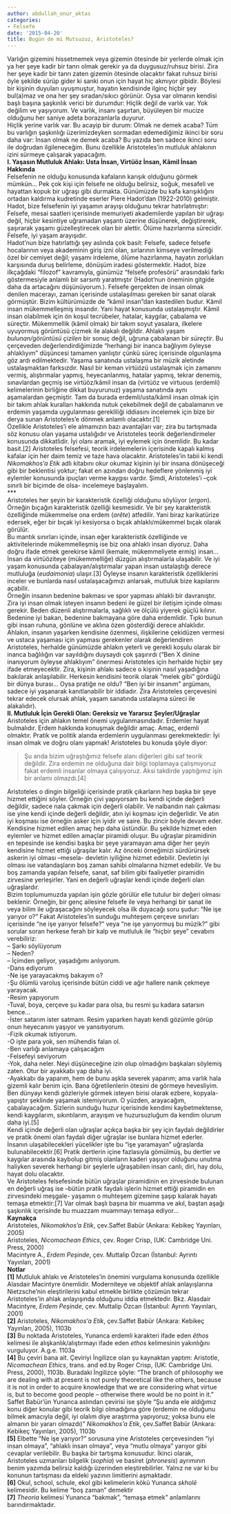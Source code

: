 ```yaml
---
author: abdullah_onur_aktas
categories:
- Felsefe
date: '2015-04-20'
title: Bugün de mi Mutsuzuz, Aristoteles?
---
```


Varlığın gizemini hissetmemek veya gizemin ötesinde bir yerlerde olmak için ya her şeye kadir bir tanrı olmak gerekir ya da duygusuz/ruhsuz birisi. Zira her şeye kadir bir tanrı zaten gizemin ötesinde olacaktır fakat ruhsuz birisi öyle şekilde sürüp gider ki sanki onun için hayat hiç akmıyor gibidir. Böylesi bir kişinin duyuları uyuşmuştur, hayatın kendisinde ilginç hiçbir şey bul(a)maz ve ona her şey sıradan/sıkıcı görünür. Oysa var olmanın kendisi başlı başına şaşkınlık verici bir durumdur: Hiçlik değil de varlık var. Yok değilim ve yaşıyorum. Ve varlık, insanı şaşırtan, büyüleyen bir mucize olduğunu her saniye adeta borazanlarla duyurur.  
Hiçlik yerine varlık var. Bu acayip bir durum: Olmak ne demek acaba? Tüm bu varlığın şaşkınlığı üzerimizdeyken sormadan edemediğimiz ikinci bir soru daha var: İnsan olmak ne demek acaba? Bu yazıda ben sadece ikinci soru ile doğrudan ilgileneceğim. Bunu özellikle Aristoteles’in mutluluk ahlakının izini sürmeye çalışarak yapacağım.  
**I. Yaşasın Mutluluk Ahlakı: Usta İnsan, Virtüöz İnsan, Kâmil İnsan Hakkında**  
Felsefenin ne olduğu konusunda kafaların karışık olduğunu görmek mümkün… Pek çok kişi için felsefe ne olduğu belirsiz, soğuk, mesafeli ve hayattan kopuk bir uğraşı gibi durmakta. Günümüzde bu kafa karışıklığını ortadan kaldırma kudretinde eserler Piere Hadot’dan (1922-2010) gelmiştir. Hadot, bize felsefenin iyi yaşamın arayışı olduğunu tekrar hatırlatmıştır: Felsefe, mesai saatleri içerisinde memuriyeti akademilerde yapılan bir uğraşı değil, hiçbir kesintiye uğramadan yaşantı üzerine düşünerek, değiştirerek, şaşırarak yaşamı güzelleştirecek olan bir alettir. Ölüme hazırlanma sürecidir. Felsefe, iyi yaşam arayışıdır.  
Hadot’nun bize hatırlattığı şey aslında çok basit: Felsefe, sadece felsefe hocalarının veya akademinin giriş izni olan, sırlarının kimseye verilmediği özel bir cemiyet değil; yaşamı irdeleme, ölüme hazırlanma, hayatın zorlukları karşısında duruş belirleme, dönüşüm iradesi göstermektir. Hadot, bize ilkçağdaki “filozof” kavramıyla, günümüz “felsefe profesörü” arasındaki farkı göstermesiyle anlamlı bir sarsıntı yaratmıştır (Hadot’nun öneminin gitgide daha da artacağını düşünüyorum.). Felsefe gerçekten de insan olmak denilen macerayı, zaman içerisinde ustalaşılması gereken bir sanat olarak görmüştür. Bizim kültürümüzde de “kâmil insan”dan kastedilen budur. Kâmil insan mükemmelleşmiş insandır. Yani hayat konusunda ustalaşmıştır. Kâmil insan olabilmek için ön koşul tecrübeler, hatalar, kaygılar, çabalama ve süreçtir. Mükemmellik (kâmil olmak) bir takım soyut yasalara, ilkelere uyuyormuş görüntüsü çizmek ile alakalı değildir. Ahlaklı yaşam *bulunan/görüntüsü çizilen* bir sonuç değil, uğruna çabalanan bir *süreçtir*. Bu çerçeveden değerlendirdiğimizde “herhangi bir inanca bağlıyım öyleyse ahlaklıyım” düşüncesi tamamen yanlıştır çünkü süreç içerisinde olgunlaşma göz ardı edilmektedir. Yaşama sanatında ustalaşma bir müzik aletinde ustalaşmaktan farksızdır. Nasıl bir keman virtüözü ustalaşmak için zamanını vermiş, alıştırmalar yapmış, heyecanlanmış, hatalar yapmış, tekrar denemiş, sınavlardan geçmiş ise virtüöz/kâmil insan da (virtüöz ve virtuous (erdemli) kelimelerinin birliğine dikkat buyurunuz) yaşama sanatında aynı aşamalardan geçmiştir. Tam da burada erdemli/usta/kâmil insan olmak için bir takım ahlak kuralları hakkında nutuk çekebilmek değil de çabalamanın ve erdemin yaşamda uygulanması gerekliliği iddiasını incelemek için bize bir derya sunan Aristoteles’e dönmek anlamlı olacaktır.\[1\]  
Özellikle Aristoteles’i ele almamızın bazı avantajları var; zira bu tartışmada söz konusu olan yaşama ustalığıdır ve Aristoteles teorik değerlendirmeler konusunda dikkatlidir. İyi olanı aramak, iyi eylemek için önemlidir. Bu kadar basit.\[2\] Aristoteles felsefesi, teorik irdelemelerin içerisinde kapalı kalmış kafalar için her daim temiz ve taze hava olacaktır. Aristoteles’in tabii ki kendi *Nikomakhos’a Etik* adlı kitabını okur okumaz kişinin iyi bir insana dönüşeceği gibi bir beklentisi yoktur; fakat en azından doğru hedeflere yönlenmiş iyi eylemler konusunda ipuçları verme kaygısı vardır. Şimdi, Aristoteles’i –çok sınırlı bir biçimde de olsa- incelemeye başlayalım.  
\*\*\*  
Aristoteles her şeyin bir karakteristik özelliği olduğunu söylüyor (*ergo*n). Örneğin bıçağın karakteristik özelliği kesmesidir. Ve bir şey karakteristik özelliğinde mükemmelse ona erdem (*arête*) atfedilir. Yani biraz karikatürize edersek, eğer bir bıçak iyi kesiyorsa o bıçak ahlaklı/mükemmel bıçak olarak görülür.  
Bu mantık sınırları içinde, insan eğer karakteristik özelliğinde ve aktivitelerinde mükemmelleşmiş ise biz ona ahlaklı insan diyoruz. Daha doğru ifade etmek gerekirse kâmil (kemale, mükemmeliyete ermiş) insan… İnsan da virtüöziteye (mükemmelliğe) düzgün alıştırmalarla ulaşabilir. Ve iyi yaşam konusunda çabalayan/alıştırmalar yapan insan ustalaştığı derece mutluluğa (*eudaimonia*) ulaşır.\[3\] Öyleyse insanın karakteristik özelliklerini inceler ve bunlarda nasıl ustalaşacağımızı anlarsak, mutluluk bize kapılarını açabilir.  
Örneğin insanın bedenine bakması ve spor yapması ahlaklı bir davranıştır. Zira iyi insan olmak isteyen insanın bedeni ile güzel bir iletişim içinde olması gerekir. Beden düzenli alıştırmalarla, sağlıklı ve ölçülü yiyerek güçlü kılınır. Bedenine iyi bakan, bedenine bakmayana göre daha erdemlidir. Tıpkı bunun gibi insan ruhuna, gönlüne ve aklına özen gösterdiği derece ahlaklıdır. Ahlakın, insanın yaşarken kendisine özenmesi, ilişkilerine çekidüzen vermesi ve ustaca yaşaması için yapması gerekenler olarak değerlendiren Aristoteles, herhalde günümüzde ahlakın yeterli ve gerekli koşulu olarak bir inanca bağlılığın var sayıldığını duysaydı çok şaşırırdı (“Ben X dinine inanıyorum öyleyse ahlaklıyım” önermesi Aristoteles için herhalde hiçbir şey ifade etmeyecektir. Zira, kişinin ahlakı sadece o kişinin nasıl yaşadığına bakılarak anlaşılabilir. Herkesin kendisini teorik olarak “melek gibi” gördüğü bir dünya burası… Oysa pratiğe ne oldu? “Ben iyi bir insanım” argümanı, sadece iyi yaşanarak kanıtlanabilir bir iddiadır. Zira Aristoteles çerçevesini tekrar edecek olursak ahlak, yaşam sanatında ustalaşma süreci ile alakalıdır).  
**II. Mutluluk İçin Gerekli Olan: Gereksiz ve Yararsız Şeyler/Uğraşlar**  
Aristoteles için ahlakın temel önemi uygulanmasındadır. Erdemler hayat bulmalıdır. Erdem hakkında konuşmak değildir amaç. Amaç, erdemli olmaktır. Pratik ve politik alanda erdemlerin uygulanması gerekmektedir: İyi insan olmak ve doğru olanı yapmak! Aristoteles bu konuda şöyle diyor:

> Şu anda bizim uğraştığımız felsefe alanı diğerleri gibi saf teorik değildir. Zira erdemin ne olduğuna dair bilgi toplamaya çalışmıyoruz fakat erdemli insanlar olmaya çalışıyoruz. Aksi takdirde yaptığımız işin bir anlamı olmazdı.\[4\]

Aristoteles o dingin bilgeliği içerisinde pratik çıkarların hep başka bir şeye hizmet ettiğini söyler. Örneğin çivi yapıyorsam bu kendi içinde değerli değildir, sadece nala çakmak için değerli olabilir. Ve nalbandın nalı çakması ise yine kendi içinde değerli değildir, atın iyi koşması için değerlidir. Ve atın iyi koşması ise örneğin asker için iyidir ve saire. Bu zincir böyle devam eder. Kendisine hizmet edilen amaç hep daha üstündür. Bu şekilde hizmet eden eylemler ve hizmet edilen amaçlar piramidi oluşur. Bu uğraşlar piramidinin en tepesinde ise kendisi başka bir şeye yaramayan ama diğer her şeyin kendisine hizmet ettiği uğraşılar kalır. Az önceki örneğimizi sürdürürsek askerin iyi olması –mesela- devletin iyiliğine hizmet edebilir. Devletin iyi olması ise vatandaşların boş zaman sahibi olmalarına hizmet edebilir. Ve bu boş zamanda yapılan felsefe, sanat, saf bilim gibi faaliyetler piramidin zirvesine yerleşirler. Yani en değerli uğraşlar kendi içinde değerli olan uğraşlardır.  
Bizim toplumumuzda yapılan işin gözle görülür elle tutulur bir değeri olması beklenir. Örneğin, bir genç ailesine felsefe ile veya herhangi bir sanat ile veya bilim ile uğraşacağını söyleyecek olsa ilk duyacağı soru şudur: “Ne işe yarıyor o?” Fakat Aristoteles’in sunduğu muhteşem çerçeve sınırları içerisinde “ne işe yarıyor felsefe?” veya “ne işe yarıyormuş bu müzik?” gibi sorular soran herkese ferah bir kalp ve mutluluk ile “hiçbir şeye” cevabını verebiliriz:  
– Şarkı söylüyorum  
– Neden?  
– İçimden geliyor, yaşadığımı anlıyorum.  
-Dans ediyorum  
-Ne işe yarayacakmış bakayım o?  
-Şu ölümlü varoluş içerisinde bütün ciddi ve ağır hallere nanik çekmeye yarayacak.  
-Resim yapıyorum  
-Tuval, boya, çerçeve şu kadar para olsa, bu resmi şu kadara satarsın bence…  
-İster satarım ister satmam. Resim yaparken hayatı kendi gözümle görüp onun heyecanını yaşıyor ve yansıtıyorum.  
-Fizik okumak istiyorum.  
-O işte para yok, sen mühendis falan ol.  
-Ben varlığı anlamaya çalışacağım  
-Felsefeyi seviyorum  
-Yok, daha neler. Neyi düşüneceğine izin olup olmadığını başkaları söylemiş zaten. Otur bir ayakkabı yap daha iyi.  
-Ayakkabı da yaparım, hem de bunu aşkla severek yaparım; ama varlık hala gizemli kalır benim için. Bana öğretilenlerin ötesini de görmeye hevesliyim. Ben dünyayı kendi gözleriyle görmek isteyen birisi olarak ezbere, kopyala-yapıştır şeklinde yaşamak istemiyorum. O yüzden, arayacağım, çabalayacağım. Sizlerin sunduğu huzur içerisinde kendimi kaybetmektense, kendi kaygılarım, sıkıntılarım, arayışım ve huzursuzluğum da kendim olurum daha iyi.\[5\]  
Kendi içinde değerli olan uğraşlar açıkça başka bir şey için faydalı değildirler ve pratik önemi olan faydalı diğer uğraşlar ise bunlara hizmet ederler. İnsanın ulaşabilecekleri yücelikler işte bu “işe yaramayan” uğraşlarda bulunabilecektir.\[6\] Pratik dertlerin içine fazlasıyla gömülmüş, bu dertler ve kaygılar arasında kaybolup gitmiş olanların kaderi yaşıyor olduğunu unutma haliyken severek herhangi bir şeylerle uğraşabilen insan canlı, diri, hay dolu, hayat dolu olacaktır.  
Ve Aristoteles felsefesinde bütün uğraşlar piramidinin en zirvesinde bulunan en değerli uğraş ise –bütün pratik faydalı işlerin hizmet ettiği piramidin en zirvesindeki meşgale- yaşamın o muhteşem gizemine şaşıp kalarak hayatı temaşa etmektir:\[7\] Var olmak başlı başına bir muamma ve akıl, baştan aşağı şaşkınlık içerisinde bu muazzam muammayı temaşa ediyor…  
**Kaynakça**  
Aristoteles, *Nikomakhos’a Etik*, çev.Saffet Babür (Ankara: Kebikeç Yayınları, 2005)  
Aristoteles, *Nicomachean Ethics*, çev. Roger Crisp, (UK: Cambridge Uni. Press, 2000)  
Macintyre A., *Erdem Peşinde*, çev. Muttalip Özcan (İstanbul: Ayrıntı Yayınları, 2001)  
**Notlar**  
**\[1\]** Mutluluk ahlakı ve Aristoteles’in önemini vurgulama konusunda özellikle Alasdair Macintyre önemlidir. Moderniteye ve objektif ahlak anlayışlarına Nietzsche’nin eleştirilerini kabul etmekle birlikte çözümün tekrar Aristoteles’in ahlak anlayışında olduğunu iddia etmektedir. Bkz. Alasdair Macintyre, *Erdem Peşinde*, çev. Muttalip Özcan (İstanbul: Ayrıntı Yayınları, 2001)  
**\[2\]** Aristoteles, *Nikomakhos’a Etik*, çev.Saffet Babür (Ankara: Kebikeç Yayınları, 2005), 1103b  
**\[3\]** Bu noktada Aristoteles, Yunanca erdemli karakteri ifade eden *êthos* kelimesi ile alışkanlık/alıştırmayı ifade eden *ethos* kelimesinin yakınlığını vurguluyor. A.g.e. 1103a  
**\[4\]** Bu çeviri bana ait. Çeviriyi İngilizce olan şu kaynaktan yaptım: Aristotle, *Nicomachean Ethics*, trans. and ed.by Roger Crisp, (UK: Cambridge Uni. Press, 2000), 1103b. Buradaki İngilizce şöyle: “The branch of philosophy we are dealing with at present is not purely theoretical like the others, because it is not in order to acquire knowledge that we are considering what virtue is, but to become good people – otherwise there would be no point in it.” Saffet Babür’ün Yunanca aslından çevirisi ise şöyle “Şu anda ele aldığımız konu diğer konular gibi teorik bilgi olmadığına göre (erdemin ne olduğunu bilmek amacıyla değil, iyi olalım diye araştırma yapıyoruz; yoksa bunu ele almanın bir yararı olmazdı)” *Nikomakhos’a Etik*, çev.Saffet Babür (Ankara: Kebikeç Yayınları, 2005), 1103b  
**\[5\]** Elbette “Ne işe yarıyor?” sorusuna yine Aristoteles çerçevesinden “iyi insan olmaya”, “ahlaklı insan olmaya”, veya “mutlu olmaya” yarıyor gibi cevaplar verilebilir. Bu başka bir tartışma konusudur. İkinci olarak, Aristoteles uzmanları bilgelik (*sophia*) ve basiret (*phronesis*) ayrımının benim yazımda belirsiz kaldığı üzerinden eleştirebilirler. Yalnız ne var ki bu konunun tartışması da eldeki yazının limitlerini aşmaktadır.  
**\[6\]** Okul, school, schule, ekol gibi kelimelerin kökü Yunanca *skholē* kelimesidir. Bu kelime “boş zaman” demektir  
**\[7\]** *Theoria* kelimesi Yunanca “bakmak”, “temaşa etmek” anlamlarını barındırmaktadır.